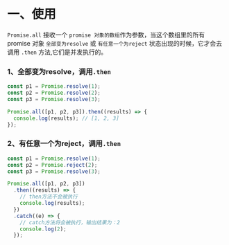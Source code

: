 # 一、使用


`Promise.all` 接收一个 `promise 对象的数组`作为参数，当这个数组里的所有 promise 对象 `全部变为resolve` 或 `有任意一个为reject` 状态出现的时候，它才会去调用 `.then` 方法,它们是并发执行的。

### 1、全部变为resolve，调用`.then`

```js
const p1 = Promise.resolve(1);
const p2 = Promise.resolve(2);
const p3 = Promise.resolve(3);

Promise.all([p1, p2, p3]).then((results) => {
  console.log(results); // [1, 2, 3]
});
```

### 2、有任意一个为reject，调用`.then`

```js
const p1 = Promise.resolve(1);
const p2 = Promise.reject(2);
const p3 = Promise.resolve(3);

Promise.all([p1, p2, p3])
  .then((results) => {
    // then方法不会被执行
    console.log(results);
  })
  .catch((e) => {
    // catch方法将会被执行，输出结果为：2
    console.log(2);
  });
```
